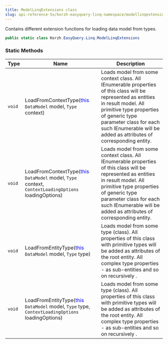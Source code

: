 ```yaml
---
title: ModelLinqExtensions class
slug: api-reference-5x/korzh-easyquery-linq-namespace/modellinqextensions-class
---
```



Contains different extension functions for loading data model from types.
```csharp
public static class Korzh.EasyQuery.Linq.ModelLinqExtensions

```

### Static Methods

| Type | Name | Description | 
| --- | --- | --- | 
| `void` | LoadFromContextType(<span style='color: blue'>this</span> `DataModel` model, `Type` context) | Loads model from some context class.  All IEnumerable properties of this class will be represented as entities in result model.  All primitive type properties of generic type parameter class for each such IEnumerable will be added as attributes of corresponding entity. | 
| `void` | LoadFromContextType(<span style='color: blue'>this</span> `DataModel` model, `Type` context, `ContextLoadingOptions` loadingOptions) | Loads model from some context class.  All IEnumerable properties of this class will be represented as entities in result model.  All primitive type properties of generic type parameter class for each such IEnumerable will be added as attributes of corresponding entity. | 
| `void` | LoadFromEntityType(<span style='color: blue'>this</span> `DataModel` model, `Type` type) | Loads model from some type (class).  All properties of this class with primitive types will be added as attributes of the root entity.  All complex type properties - as sub-entities and so on recursively . | 
| `void` | LoadFromEntityType(<span style='color: blue'>this</span> `DataModel` model, `Type` type, `ContextLoadingOptions` loadingOptions) | Loads model from some type (class).  All properties of this class with primitive types will be added as attributes of the root entity.  All complex type properties - as sub-entities and so on recursively . |